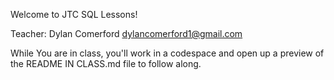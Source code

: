 Welcome to JTC SQL Lessons!

Teacher: 
Dylan Comerford 
dylancomerford1@gmail.com

While You are in class, you'll work in a codespace and open up a preview of the README IN CLASS.md file to follow along. 



